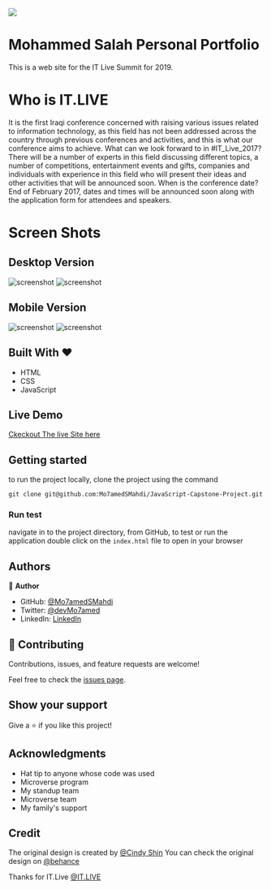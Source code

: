 ![](https://img.shields.io/badge/Microverse-blueviolet)

# Mohammed Salah Personal Portfolio

This is a web site for the IT Live Summit for 2019.

# Who is IT.LIVE

It is the first Iraqi conference concerned with raising various issues
related to information technology, as this field
has not been addressed across the country through previous conferences and activities, and this is
what our conference
aims to achieve.
What can we look forward to in #IT_Live_2017?
There will be a number of experts in this field discussing different topics, a number of
competitions, entertainment
events and gifts, companies and individuals with experience in this field who will present their
ideas and other
activities that will be announced soon.
When is the conference date?
End of February 2017, dates and times will be announced soon along with the application form for
attendees and speakers.

# Screen Shots

## Desktop Version

![screenshot](./images/screeshots/desktop-home)
![screenshot](./images/ScreenShots/desktop-about)

## Mobile Version

![screenshot](./images/screeshots/mobile-home)
![screenshot](./images/ScreenShots/mobile-about)

## Built With &hearts;

- HTML
- CSS
- JavaScript

## Live Demo

[Ckeckout The live Site here](https://mo7amedsmahdi.github.io/JavaScript-Capstone-Project/)

## Getting started

to run the project locally, clone the project using the command

`git clone git@github.com:Mo7amedSMahdi/JavaScript-Capstone-Project.git`

### Run test

navigate in to the project directory, from GitHub,
to test or run the application double click on the `index.html` file to open in your browser

## Authors

👤 **Author**

- GitHub: [@Mo7amedSMahdi](https://github.com/Mo7amedSMahdi)
- Twitter: [@devMo7amed](https://twitter.com/devMo7amed)
- LinkedIn: [LinkedIn](https://www.linkedin.com/in/mohammed-mahdi-b20340162/)

## 🤝 Contributing

Contributions, issues, and feature requests are welcome!

Feel free to check the [issues page](../../issues/).

## Show your support

Give a ⭐️ if you like this project!

## Acknowledgments

- Hat tip to anyone whose code was used
- Microverse program
- My standup team
- Microverse team
- My family's support

## Credit

The original design is created by [@Cindy Shin](https://www.behance.net/adagio07)
You can check the original design on [@behance](https://www.behance.net/gallery/29845175/CC-Global-Summit-2015)

Thanks for IT.Live [@IT.LIVE](https://www.facebook.com/ITLiveForum)
